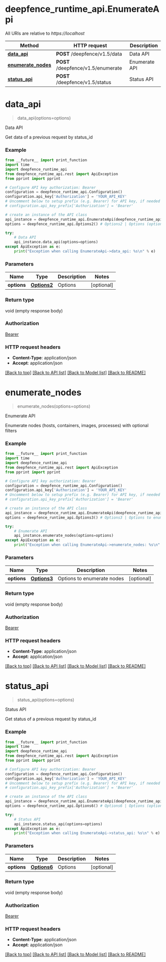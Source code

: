 # deepfence_runtime_api.EnumerateApi

All URIs are relative to *https://localhost*

Method | HTTP request | Description
------------- | ------------- | -------------
[**data_api**](EnumerateApi.md#data_api) | **POST** /deepfence/v1.5/data | Data API
[**enumerate_nodes**](EnumerateApi.md#enumerate_nodes) | **POST** /deepfence/v1.5/enumerate | Enumerate API
[**status_api**](EnumerateApi.md#status_api) | **POST** /deepfence/v1.5/status | Status API


# **data_api**
> data_api(options=options)

Data API

Get data of a previous request by status_id

### Example
```python
from __future__ import print_function
import time
import deepfence_runtime_api
from deepfence_runtime_api.rest import ApiException
from pprint import pprint

# Configure API key authorization: Bearer
configuration = deepfence_runtime_api.Configuration()
configuration.api_key['Authorization'] = 'YOUR_API_KEY'
# Uncomment below to setup prefix (e.g. Bearer) for API key, if needed
# configuration.api_key_prefix['Authorization'] = 'Bearer'

# create an instance of the API class
api_instance = deepfence_runtime_api.EnumerateApi(deepfence_runtime_api.ApiClient(configuration))
options = deepfence_runtime_api.Options2() # Options2 | Options (optional)

try:
    # Data API
    api_instance.data_api(options=options)
except ApiException as e:
    print("Exception when calling EnumerateApi->data_api: %s\n" % e)
```

### Parameters

Name | Type | Description  | Notes
------------- | ------------- | ------------- | -------------
 **options** | [**Options2**](Options2.md)| Options | [optional] 

### Return type

void (empty response body)

### Authorization

[Bearer](../README.md#Bearer)

### HTTP request headers

 - **Content-Type**: application/json
 - **Accept**: application/json

[[Back to top]](#) [[Back to API list]](../README.md#documentation-for-api-endpoints) [[Back to Model list]](../README.md#documentation-for-models) [[Back to README]](../README.md)

# **enumerate_nodes**
> enumerate_nodes(options=options)

Enumerate API

Enumerate nodes (hosts, containers, images, processes) with optional filters

### Example
```python
from __future__ import print_function
import time
import deepfence_runtime_api
from deepfence_runtime_api.rest import ApiException
from pprint import pprint

# Configure API key authorization: Bearer
configuration = deepfence_runtime_api.Configuration()
configuration.api_key['Authorization'] = 'YOUR_API_KEY'
# Uncomment below to setup prefix (e.g. Bearer) for API key, if needed
# configuration.api_key_prefix['Authorization'] = 'Bearer'

# create an instance of the API class
api_instance = deepfence_runtime_api.EnumerateApi(deepfence_runtime_api.ApiClient(configuration))
options = deepfence_runtime_api.Options3() # Options3 | Options to enumerate nodes (optional)

try:
    # Enumerate API
    api_instance.enumerate_nodes(options=options)
except ApiException as e:
    print("Exception when calling EnumerateApi->enumerate_nodes: %s\n" % e)
```

### Parameters

Name | Type | Description  | Notes
------------- | ------------- | ------------- | -------------
 **options** | [**Options3**](Options3.md)| Options to enumerate nodes | [optional] 

### Return type

void (empty response body)

### Authorization

[Bearer](../README.md#Bearer)

### HTTP request headers

 - **Content-Type**: application/json
 - **Accept**: application/json

[[Back to top]](#) [[Back to API list]](../README.md#documentation-for-api-endpoints) [[Back to Model list]](../README.md#documentation-for-models) [[Back to README]](../README.md)

# **status_api**
> status_api(options=options)

Status API

Get status of a previous request by status_id

### Example
```python
from __future__ import print_function
import time
import deepfence_runtime_api
from deepfence_runtime_api.rest import ApiException
from pprint import pprint

# Configure API key authorization: Bearer
configuration = deepfence_runtime_api.Configuration()
configuration.api_key['Authorization'] = 'YOUR_API_KEY'
# Uncomment below to setup prefix (e.g. Bearer) for API key, if needed
# configuration.api_key_prefix['Authorization'] = 'Bearer'

# create an instance of the API class
api_instance = deepfence_runtime_api.EnumerateApi(deepfence_runtime_api.ApiClient(configuration))
options = deepfence_runtime_api.Options6() # Options6 | Options (optional)

try:
    # Status API
    api_instance.status_api(options=options)
except ApiException as e:
    print("Exception when calling EnumerateApi->status_api: %s\n" % e)
```

### Parameters

Name | Type | Description  | Notes
------------- | ------------- | ------------- | -------------
 **options** | [**Options6**](Options6.md)| Options | [optional] 

### Return type

void (empty response body)

### Authorization

[Bearer](../README.md#Bearer)

### HTTP request headers

 - **Content-Type**: application/json
 - **Accept**: application/json

[[Back to top]](#) [[Back to API list]](../README.md#documentation-for-api-endpoints) [[Back to Model list]](../README.md#documentation-for-models) [[Back to README]](../README.md)


